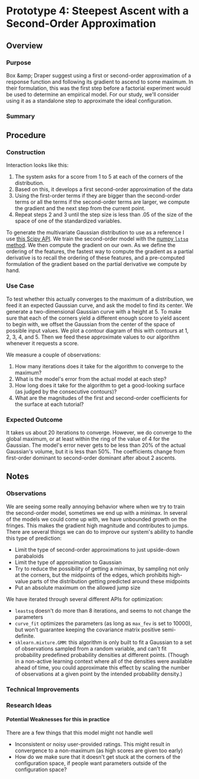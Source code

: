 # Prototype 4: Steepest Ascent with a Second-Order Approximation

## Overview

### Purpose

Box \&amp; Draper suggest using a first or second-order approximation of a response function and following its gradient to ascend to some maximum.
In their formulation, this was the first step before a factorial experiment would be used to determine an empirical model.
For our study, we'll consider using it as a standalone step to approximate the ideal configuration.

### Summary


## Procedure

### Construction

Interaction looks like this:
1. The system asks for a score from 1 to 5 at each of the corners of the distribution.
2. Based on this, it develops a first second-order approximation of the data
3. Using the first-order terms if they are bigger than the second-order terms or all the terms if the second-order terms are larger, we compute the gradient and the next step from the current point.
4. Repeat steps 2 and 3 until the step size is less than .05 of the size of the space of one of the standardized variables.

To generate the multivariate Gaussian distribution to use as a reference I use [this Scipy API](http://docs.scipy.org/doc/scipy-0.14.0/reference/generated/scipy.stats.multivariate_normal.html).
We train the second-order model with the [numpy `lstsq` method](http://docs.scipy.org/doc/numpy/reference/generated/numpy.linalg.lstsq.html#numpy.linalg.lstsq).
We then compute the gradient on our own.
As we define the ordering of the features, the fastest way to compute the gradient as a partial derivative is to recall the ordering of these features, and a pre-computed formulation of the gradient based on the partial derivative we compute by hand.

### Use Case

To test whether this actually converges to the maximum of a distribution, we feed it an expected Gaussian curve, and ask the model to find its center.
We generate a two-dimensional Gaussian curve with a height at 5.
To make sure that each of the corners yield a different enough score to yield ascent to begin with, we offset the Gaussian from the center of the space of possible input values.
We plot a contour diagram of this with contours at 1, 2, 3, 4, and 5.
Then we feed these approximate values to our algorithm whenever it requests a score.

We measure a couple of observations:
1. How many iterations does it take for the algorithm to converge to the maximum?
2. What is the model's error from the actual model at each step?
3. How long does it take for the algorithm to get a good-looking surface (as judged by the consecutive contours)?
4. What are the magnitudes of the first and second-order coefficients for the surface at each tutorial?

### Expected Outcome

It takes us about 20 iterations to converge.
However, we do converge to the global maximum, or at least within the ring of the value of 4 for the Gaussian.
The model's error never gets to be less than 20% of the actual Gaussian's volume, but it is less than 50%.
The coefficients change from first-order dominant to second-order dominant after about 2 ascents.

## Notes

### Observations

We are seeing some really annoying behavior where when we try to train the second-order model, sometimes we end up with a minimax.
In several of the models we could come up with, we have unbounded growth on the fringes.
This makes the gradient high magnitude and contributes to jumps.
There are several things we can do to improve our system's ability to handle this type of prediction:
* Limit the type of second-order approximations to just upside-down parabaloids
* Limit the type of approximation to Gaussian
* Try to reduce the possibility of getting a minimax, by sampling not only at the corners, but the midpoints of the edges, which prohibits high-value parts of the distribution getting predicted around these midpoints
* Put an absolute maximum on the allowed jump size

We have iterated through several different APIs for optimization:
* `leastsq` doesn't do more than 8 iterations, and seems to not change the parameters
* `curve_fit` optimizes the parameters (as long as `max_fev` is set to 10000), but won't guarantee keeping the covariance matrix positive semi-definite.
* `sklearn.mixture.GMM`: this algorithm is only built to fit a Gaussian to a set of observations sampled from a random variable, and can't fit probability predefined probability densities at different points.  (Though in a non-active learning context where all of the densities were available ahead of time, you could approximate this effect by scaling the number of observations at a given point by the intended probability density.)

### Technical Improvements

### Research Ideas
 
#### Potential Weaknesses for this in practice

There are a few things that this model might not handle well
* Inconsistent or noisy user-provided ratings.  This might result in convergence to a non-maximum (as high scores are given too early)
* How do we make sure that it doesn't get stuck at the corners of the configuration space, if people want parameters outside of the configuration space?
